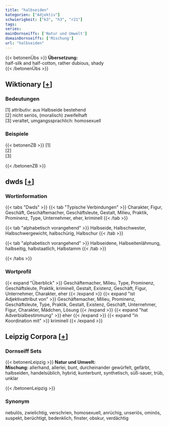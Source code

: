 ```yaml
---
title: "halbseiden"
kategorien: ["Adjektiv"]
schwierigkeit: ["k3", "h3", "r21"]
tags:
series:
mainDornseiffs: ['Natur und Umwelt']
domainDornseiffs: ['Mischung']
url: "halbseiden"
---
```


{{< betonenÜbs >}}
**Übersetzung:**  
half-silk and half-cotton, rather dubious, shady  
{{< /betonenÜbs >}}

## Wiktionary [[+](https://de.wiktionary.org/wiki/halbseiden)]

### Bedeutungen
[1] attributiv: aus Halbseide bestehend  
[2] nicht seriös, (moralisch) zweifelhaft  
[3] veraltet, umgangssprachlich: homosexuell  

### Beispiele
{{< betonenZB >}}
[1]  
[2]  
[3]  

{{< /betonenZB >}}


## dwds [[+](https://www.dwds.de/wb/halbseiden)]

### Wortinformation
{{< tabs "Dwds" >}}
{{< tab "Typische Verbindungen" >}}
Charakter, Figur, Geschäft, Geschäftemacher, Geschäftsleute, Gestalt, Milieu, Praktik, Prominenz, Type, Unternehmer, eher, kriminell
{{< /tab >}}

{{< tab "alphabetisch vorangehend" >}}
Halbseide, Halbschwester, Halbschwergewicht, halbschürig, Halbschur
{{< /tab >}}

{{< tab "alphabetisch vorangehend" >}}
Halbseidene, Halbseitenlähmung, halbseitig, halbstaatlich, Halbstamm
{{< /tab >}}

{{< /tabs >}}

### Wortprofil
{{< expand "Überblick" >}} Geschäftemacher, Milieu, Type, Prominenz, Geschäftsleute, Praktik, kriminell, Gestalt, Existenz, Geschäft, Figur, Unternehmer, Charakter, eher {{< /expand >}}
{{< expand "ist Adjektivattribut von" >}} Geschäftemacher, Milieu, Prominenz, Geschäftsleute, Type, Praktik, Gestalt, Existenz, Geschäft, Unternehmer, Figur, Charakter, Mädchen, Lösung {{< /expand >}}
{{< expand "hat Adverbialbestimmung" >}} eher {{< /expand >}}
{{< expand "in Koordination mit" >}} kriminell {{< /expand >}}

## Leipzig Corpora [[+](https://corpora.uni-leipzig.de/en/res?word=halbseiden&corpusId=deu_newscrawl-public_2018)]

### Dornseiff Sets
{{< betonenLeipzig >}}
**Natur und Umwelt:**  
**Mischung:** allerhand, allerlei, bunt, durcheinander gewürfelt, gefärbt, halbseiden, handelsüblich, hybrid, kunterbunt, synthetisch, süß-sauer, trüb, unklar  

{{< /betonenLeipzig >}}

### Synonym
nebulös, zwielichtig, verschrien, homosexuell, anrüchig, unseriös, ominös, suspekt, berüchtigt, bedenklich, finster, obskur, verdächtig

